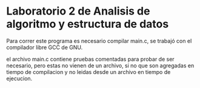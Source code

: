 # Laboratorio 2 de Analisis de algoritmo y estructura de datos

Para correr este programa es necesario compilar main.c, se trabajó con el compilador libre GCC de GNU.

el archivo main.c contiene pruebas comentadas para probar de ser necesario, pero estas no vienen de un archivo, si no que son agregadas en tiempo de compilacion y no leidas desde un archivo en tiempo de ejecucion.